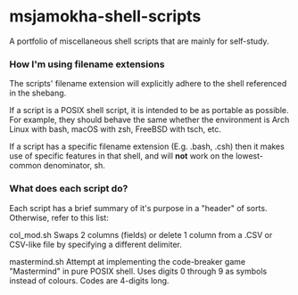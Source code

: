 # msjamokha-shell-scripts
A portfolio of miscellaneous shell scripts that are mainly for self-study.

### How I'm using filename extensions

The scripts' filename extension will explicitly adhere to the shell referenced
in the shebang.

If a script is a POSIX shell script, it is intended to be as portable as
possible. For example, they should behave the same whether the environment is
Arch Linux with bash, macOS with zsh, FreeBSD with tsch, etc.

If a script has a specific filename extension (E.g. .bash, .csh) then it makes
use of specific features in that shell, and will **not** work on the lowest-
common denominator, sh.

### What does each script do?

Each script has a brief summary of it's purpose in a "header" of sorts.
Otherwise, refer to this list:

col\_mod.sh
Swaps 2 columns (fields) or delete 1 column from a .CSV or CSV-like file by
specifying a different delimiter.

mastermind.sh
Attempt at implementing the code-breaker game "Mastermind" in pure POSIX shell.
Uses digits 0 through 9 as symbols instead of colours. Codes are 4-digits long.
